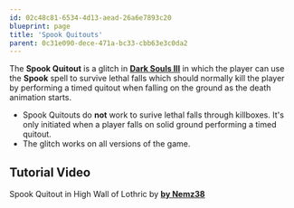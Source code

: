 ```yaml
---
id: 02c48c81-6534-4d13-aead-26a6e7893c20
blueprint: page
title: 'Spook Quitouts'
parent: 0c31e090-dece-471a-bc33-cbb63e3c0da2
---
```

The **Spook Quitout** is a glitch in **[Dark Souls III](/darksouls3)** in which the player can use the **Spook** spell to survive lethal falls which should normally kill the player by performing a timed quitout when falling on the ground as the death animation starts.

- Spook Quitouts do **not** work to surive lethal falls through killboxes. It's only initiated when a player falls on solid ground performing a timed quitout.
- The glitch works on all versions of the game.

## Tutorial Video

Spook Quitout in High Wall of Lothric by **[by Nemz38](//www.youtu.be/ptr09s0LvTA?start=192)**
